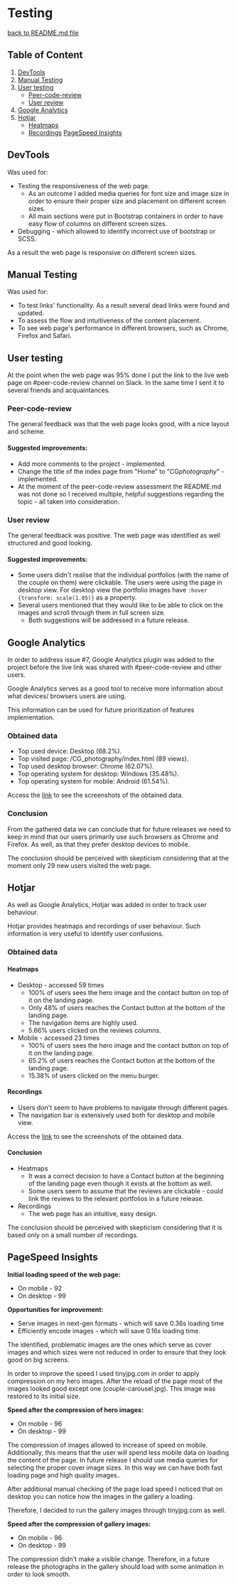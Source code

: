 # Testing

[back to README.md file](../README.md)

## Table of Content

1. [DevTools](#devtools)
2. [Manual Testing](#manual-testing)
3. [User testing](#user-testing)
    * [Peer-code-review](#peer-code-review)
    * [User review](#user-review)
4. [Google Analytics](#google-analytics)
5. [Hotjar](#hotjar)
    * [Heatmaps](#heatmaps)
    * [Recordings](#recordings)
[PageSpeed Insights](#pagespeed-insights)


## DevTools

Was used for:
* Testing the responsiveness of the web page.
    * As an outcome I added media queries for font size and image size in order to ensure their proper size and placement on different screen sizes.
    * All main sections were put in Bootstrap containers in order to have easy flow of columns on different screen sizes.
* Debugging - which allowed to identify incorrect use of bootstrap or SCSS. 

As a result the web page is responsive on different screen sizes.

## Manual Testing

Was used for:
* To test links' functionality. As a result several dead links were found and updated.
* To assess the flow and intuitiveness of the content placement.
* To see web page's performance in different browsers, such as Chrome, Firefox and Safari.

## User testing

At the point when the web page was 95% done I put the link to the live web page on #peer-code-review channel on Slack. In the same time I sent it to several friends and acquaintances.

### Peer-code-review

The general feedback was that the web page looks good, with a nice layout and scheme.

#### Suggested improvements:

* Add more comments to the project - implemented.
* Change the title of the index page from "Home" to "CG*photography*" - implemented.
* At the moment of the peer-code-review assessment the README.md was not done so I received multiple, helpful suggestions regarding the topic - all taken into consideration.

### User review

The general feedback was positive. The web page was identified as well structured and good looking.

#### Suggested improvements:

* Some users didn't realise that the individual portfolios (with the name of the couple on them) were clickable. The users were using the page in desktop view. For desktop view the portfolio images have `:hover {transform: scale(1.05)}` as a property.
* Several users mentioned that they would like to be able to click on the images and scroll through them in full screen size.
    * Both suggestions will be addressed in a future release.
    
## Google Analytics

In order to address issue #7, Google Analytics plugin was added to the project before the live link was shared with #peer-code-review and other users.

Google Analytics serves as a good tool to receive more information about what devices/ browsers users are using.

This information can be used for future prioritization of features implementation.

### Obtained data

* Top used device: Desktop (68.2%).
* Top visited page: /CG_photography/index.html (89 views).
* Top used desktop browser: Chrome (62.07%).
* Top operating system for desktop: Windows (35.48%).
* Top operating system for mobile: Android (61.54%).

Access the [link](images/google-analytics) to see the screenshots of the obtained data.

### Conclusion

From the gathered data we can conclude that for future releases we need to keep in mind  that our users primarily use such browsers as Chrome and Firefox. As well, as that they prefer desktop devices to mobile.

The conclusion should be perceived with skepticism considering that at the moment only 29 new users visited the web page.

## Hotjar

As well as Google Analytics, Hotjar was added in order to track user behaviour.

Hotjar provides heatmaps and recordings of user behaviour. Such information is very useful to identify user confusions.

### Obtained data

#### Heatmaps

* Desktop - accessed 59 times
    * 100% of users sees the hero image and the contact button on top of it on the landing page.
    * Only 48% of users reaches the Contact button at the bottom of the landing page.
    * The navigation items are highly used.
    * 5.66% users clicked on the reviews columns.
* Mobile - accessed 23 times
    * 100% of users sees the hero image and the contact button on top of it on the landing page.
    * 65.2% of users reaches the Contact button at the bottom of the landing page.
    * 15.38% of users clicked on the menu burger.
    
#### Recordings

* Users don't seem to have problems to navigate through different pages.
* The navigation bar is extensively used both for desktop and mobile view.

Access the [link](images/hotjar) to see the screenshots of the obtained data.

#### Conclusion

* Heatmaps
    * It was a correct decision to have a Contact button at the beginning of the landing page even though it exists at the bottom as well.
    * Some users seem to assume that the reviews are clickable - could link the reviews to the relevant portfolios in a future release.
* Recordings
    * The web page has an intuitive, easy design.
    
The conclusion should be perceived with skepticism considering that it is based only on a small number of recordings.

## PageSpeed Insights

**Initial loading speed of the web page:**
* On mobile - 92
* On desktop - 99

**Opportunities for improvement:**
* Serve images in next-gen formats - which will save 0.36s loading time
* Efficiently encode images - which will save 0.16s loading time.

The identified, problematic images are the ones which serve as cover images and which sizes were not reduced in order to ensure that they look good on big screens. 

In order to improve the speed I used tinyjpg.com in order to apply compression on my hero images. After the reload of the page most of the images looked good except one (couple-carousel.jpg). This image was restored to its initial size.
    
**Speed after the compression of hero images:**
* On mobile - 96
* On desktop - 99

The compression of images allowed to increase of speed on mobile. Additionally, this means that the user will spend less mobile data on loading the content of the page.
In future release I should use media queries for selecting the proper cover image sizes. In this way we can have both fast loading page and high quality images..

After additional manual checking of the page load speed I noticed that on desktop you can notice how the images in the gallery a loading.

Therefore, I decided to run the gallery images through tinyjpg.com as well.

**Speed after the compression of gallery images:**
* On mobile - 96
* On desktop - 99

The compression didn't make a visible change. Therefore, in a future release the photographs in the gallery should load with some animation in order to look smooth.